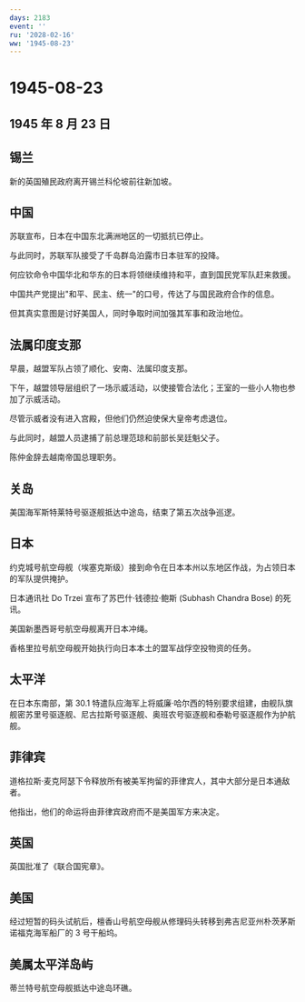 ```yaml
---
days: 2183
event: ''
ru: '2028-02-16'
ww: '1945-08-23'
---
```


# 1945-08-23

## 1945 年 8 月 23 日

## 锡兰

新的英国殖民政府离开锡兰科伦坡前往新加坡。

## 中国

苏联宣布，日本在中国东北满洲地区的一切抵抗已停止。

与此同时，苏联军队接受了千岛群岛泊露市日本驻军的投降。

何应钦命令中国华北和华东的日本将领继续维持和平，直到国民党军队赶来救援。

中国共产党提出"和平、民主、统一"的口号，传达了与国民政府合作的信息。

但其真实意图是讨好美国人，同时争取时间加强其军事和政治地位。

## 法属印度支那

早晨，越盟军队占领了顺化、安南、法属印度支那。

下午，越盟领导层组织了一场示威活动，以使接管合法化；王室的一些小人物也参加了示威活动。

尽管示威者没有进入宫殿，但他们仍然迫使保大皇帝考虑退位。

与此同时，越盟人员逮捕了前总理范琼和前部长吴廷魁父子。

陈仲金辞去越南帝国总理职务。

## 关岛

美国海军斯特莱特号驱逐舰抵达中途岛，结束了第五次战争巡逻。

## 日本

约克城号航空母舰（埃塞克斯级）接到命令在日本本州以东地区作战，为占领日本的军队提供掩护。

日本通讯社 Do Trzei 宣布了苏巴什·钱德拉·鲍斯 (Subhash Chandra Bose)
的死讯。

美国新墨西哥号航空母舰离开日本冲绳。

香格里拉号航空母舰开始执行向日本本土的盟军战俘空投物资的任务。

## 太平洋

在日本东南部，第 30.1
特遣队应海军上将威廉·哈尔西的特别要求组建，由舰队旗舰密苏里号驱逐舰、尼古拉斯号驱逐舰、奥班农号驱逐舰和泰勒号驱逐舰作为护航舰。

## 菲律宾

道格拉斯·麦克阿瑟下令释放所有被美军拘留的菲律宾人，其中大部分是日本通敌者。

他指出，他们的命运将由菲律宾政府而不是美国军方来决定。

## 英国

英国批准了《联合国宪章》。

## 美国

经过短暂的码头试航后，檀香山号航空母舰从修理码头转移到弗吉尼亚州朴茨茅斯诺福克海军船厂的
3 号干船坞。

## 美属太平洋岛屿

蒂兰特号航空母舰抵达中途岛环礁。